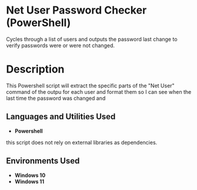 # Net User Password Checker (PowerShell) 
Cycles through a list of users and outputs the password last change to verify passwords were or were not changed.


<h1>Description</h1>
This Powershell script will extract the specific parts of the "Net User" command of the outpu for each user and format them so I can see when the last time the password was changed and 
<br />


<h2>Languages and Utilities Used</h2>

- <b>Powershell</b>

this script does not rely on external libraries as dependencies.


<h2>Environments Used </h2>

- <b>Windows 10</b>
- <b>Windows 11</b>

<br />



